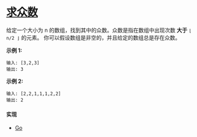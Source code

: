 # [求众数](https://leetcode-cn.com/problems/majority-element/description/)

给定一个大小为 n 的数组，找到其中的众数。众数是指在数组中出现次数 **大于** `⌊ n/2 ⌋` 的元素。
你可以假设数组是非空的，并且给定的数组总是存在众数。

**示例 1:**
```
输入: [3,2,3]
输出: 3
```

**示例 2:**
```
输入: [2,2,1,1,1,2,2]
输出: 2
```

#### 实现
- [Go](https://github.com/pojozhang/playground/blob/master/solutions/go/src/playground/algorithm/majority_element.go)
